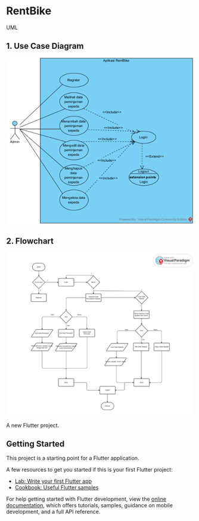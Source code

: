 # RentBike

UML
## 1. Use Case Diagram
![Alt text](uml/Use%20Case%20Diagram%20RentBike.jpg)

## 2. Flowchart
![Alt text](uml/Flowchart%20RentBike%20Rev.jpg)

A new Flutter project.

## Getting Started

This project is a starting point for a Flutter application.

A few resources to get you started if this is your first Flutter project:

- [Lab: Write your first Flutter app](https://docs.flutter.dev/get-started/codelab)
- [Cookbook: Useful Flutter samples](https://docs.flutter.dev/cookbook)

For help getting started with Flutter development, view the
[online documentation](https://docs.flutter.dev/), which offers tutorials,
samples, guidance on mobile development, and a full API reference.

